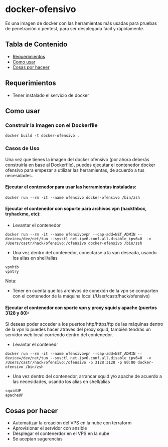 # docker-ofensivo

Es una imagen de docker con las herramientas más usadas para pruebas de penetración o pentest, para ser desplegada fácil y rápidamente.

## Tabla de Contenido
- [Requerimientos](#requerimientos)
- [Como usar](#Como%20usar)
- [Cosas por haceer](#Cosas%20por%20hacer)

## Requerimientos
- Tener instalado el servicio de docker



## Como usar

### Construir la imagen con el Dockerfile

~~~
docker build -t docker-ofensivo .
~~~

### Casos de Uso

Una vez que tienes la imagen del docker ofensivo (por ahora deberás construirla en base al Dockerfile), puedes ejecutar el contenedor docker ofensivo para empezar a utilizar las herramientas, de acuerdo a tus necesidades.

#### Ejecutar el contenedor para usar las herramientas instaladas:

~~~~
docker run --rm -it --name ofensivo docker-ofensivo /bin/zsh
~~~~

#### Ejecutar el contenedor con soporte para archivos vpn (hackthbox, tryhackme, etc):

- Levantar el contenedor 
~~~~
docker run --rm -it --name ofensivovpn --cap-add=NET_ADMIN --device=/dev/net/tun --sysctl net.ipv6.conf.all.disable_ipv6=0  -v /Users/castr/hack/ofensivo:/ofensivo docker-ofensivo /bin/zsh
~~~~
- Una vez dentro del contenedor, conectarse a la vpn deseada, usando los alias en shell/alias
~~~
vpnhtb  
vpntry
~~~
Nota:
- Tener en cuenta que los archivos de conexión de la vpn se comparten con el contenedor de la máquina local (/User/castr/hack/ofensivo)

#### Ejecutar el contenedor con sporte vpn y proxy squid y apache (puertos 3128 y 80):

Si deseas poder acceder a los puertos http/https/ftp de las máquinas dentro de la vpn lo puedes hacer através del proxy squid, también tendrás un servidor web local corriendo dentro del contenedor.

- Levantar el contenedr
~~~
docker run --rm -it --name ofensivovpn --cap-add=NET_ADMIN --device=/dev/net/tun --sysctl net.ipv6.conf.all.disable_ipv6=0  -v /Users/castr/hack/ofensivo:/ofensivo -p 3128:3128 -p 80:80 docker-ofensivo /bin/zsh
~~~

- Una vez dentro del contenedor, arrancar squid y/o apache de acuerdo a las necesidades, usando los alias en shell/alias
~~~
squidUP
apacheUP
~~~ 

## Cosas por hacer
- Automatizar la creación del VPS en la nube con terraform
- Aprovisionar el servidor con ansible
- Desplegar el contenerdor en el VPS en la nube
- Se aceptan sugerencias